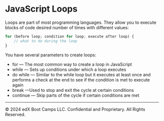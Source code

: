 # JavaScript Loops
Loops are part of most programming languages. They allow you to execute blocks of code desired number of times with different values:

```js
for (before loop; condition for loop; execute after loop) {
    // what to do during the loop
}
```

You have several parameters to create loops:

* for — The most common way to create a loop in JavaScript
* while — Sets up conditions under which a loop executes
* do while — Similar to the while loop but it executes at least once and performs a check at the end to see if the condition is met to execute again
* break —Used to stop and exit the cycle at certain conditions
* continue — Skip parts of the cycle if certain conditions are met

---
© 2024 edX Boot Camps LLC. Confidential and Proprietary. All Rights Reserved.